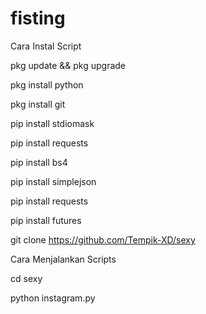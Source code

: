 # fisting

Cara Instal Script

pkg update && pkg upgrade

pkg install python

pkg install git

pip install stdiomask

pip install requests

pip install bs4

pip install simplejson

pip install requests

pip install futures

git clone https://github.com/Tempik-XD/sexy

Cara Menjalankan Scripts

cd sexy

python instagram.py


